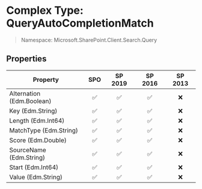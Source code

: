 # Complex Type: QueryAutoCompletionMatch

> Namespace: Microsoft.SharePoint.Client.Search.Query

## Properties

Property | SPO | SP 2019 | SP 2016 | SP 2013
----------|:---:|:-------:|:-------:|:-------:
Alternation (Edm.Boolean) | ✅ | ✅ | ✅ | ❌
Key (Edm.String) | ✅ | ✅ | ✅ | ❌
Length (Edm.Int64) | ✅ | ✅ | ✅ | ❌
MatchType (Edm.String) | ✅ | ✅ | ✅ | ❌
Score (Edm.Double) | ✅ | ✅ | ✅ | ❌
SourceName (Edm.String) | ✅ | ✅ | ✅ | ❌
Start (Edm.Int64) | ✅ | ✅ | ✅ | ❌
Value (Edm.String) | ✅ | ✅ | ✅ | ❌